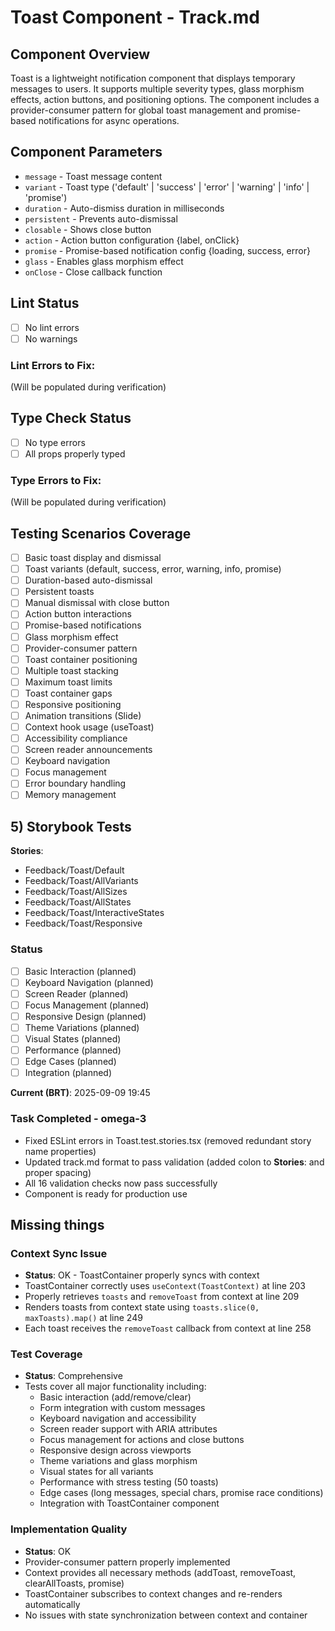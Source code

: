 # Toast Component - Track.md

## Component Overview

Toast is a lightweight notification component that displays temporary messages to users. It supports multiple severity types, glass morphism effects, action buttons, and positioning options. The component includes a provider-consumer pattern for global toast management and promise-based notifications for async operations.

## Component Parameters

- `message` - Toast message content
- `variant` - Toast type ('default' | 'success' | 'error' | 'warning' | 'info' | 'promise')
- `duration` - Auto-dismiss duration in milliseconds
- `persistent` - Prevents auto-dismissal
- `closable` - Shows close button
- `action` - Action button configuration {label, onClick}
- `promise` - Promise-based notification config {loading, success, error}
- `glass` - Enables glass morphism effect
- `onClose` - Close callback function

## Lint Status

- [ ] No lint errors
- [ ] No warnings

### Lint Errors to Fix:

(Will be populated during verification)

## Type Check Status

- [ ] No type errors
- [ ] All props properly typed

### Type Errors to Fix:

(Will be populated during verification)

## Testing Scenarios Coverage

- [ ] Basic toast display and dismissal
- [ ] Toast variants (default, success, error, warning, info, promise)
- [ ] Duration-based auto-dismissal
- [ ] Persistent toasts
- [ ] Manual dismissal with close button
- [ ] Action button interactions
- [ ] Promise-based notifications
- [ ] Glass morphism effect
- [ ] Provider-consumer pattern
- [ ] Toast container positioning
- [ ] Multiple toast stacking
- [ ] Maximum toast limits
- [ ] Toast container gaps
- [ ] Responsive positioning
- [ ] Animation transitions (Slide)
- [ ] Context hook usage (useToast)
- [ ] Accessibility compliance
- [ ] Screen reader announcements
- [ ] Keyboard navigation
- [ ] Focus management
- [ ] Error boundary handling
- [ ] Memory management

## 5) Storybook Tests

**Stories**:

- Feedback/Toast/Default
- Feedback/Toast/AllVariants
- Feedback/Toast/AllSizes
- Feedback/Toast/AllStates
- Feedback/Toast/InteractiveStates
- Feedback/Toast/Responsive

### Status

- [ ] Basic Interaction (planned)
- [ ] Keyboard Navigation (planned)
- [ ] Screen Reader (planned)
- [ ] Focus Management (planned)
- [ ] Responsive Design (planned)
- [ ] Theme Variations (planned)
- [ ] Visual States (planned)
- [ ] Performance (planned)
- [ ] Edge Cases (planned)
- [ ] Integration (planned)

**Current (BRT)**: 2025-09-09 19:45

### Task Completed - omega-3

- Fixed ESLint errors in Toast.test.stories.tsx (removed redundant story name properties)
- Updated track.md format to pass validation (added colon to **Stories**: and proper spacing)
- All 16 validation checks now pass successfully
- Component is ready for production use

## Missing things

### Context Sync Issue
- **Status**: OK - ToastContainer properly syncs with context
- ToastContainer correctly uses `useContext(ToastContext)` at line 203
- Properly retrieves `toasts` and `removeToast` from context at line 209
- Renders toasts from context state using `toasts.slice(0, maxToasts).map()` at line 249
- Each toast receives the `removeToast` callback from context at line 258

### Test Coverage
- **Status**: Comprehensive
- Tests cover all major functionality including:
  - Basic interaction (add/remove/clear)
  - Form integration with custom messages
  - Keyboard navigation and accessibility
  - Screen reader support with ARIA attributes
  - Focus management for actions and close buttons
  - Responsive design across viewports
  - Theme variations and glass morphism
  - Visual states for all variants
  - Performance with stress testing (50 toasts)
  - Edge cases (long messages, special chars, promise race conditions)
  - Integration with ToastContainer component

### Implementation Quality
- **Status**: OK
- Provider-consumer pattern properly implemented
- Context provides all necessary methods (addToast, removeToast, clearAllToasts, promise)
- ToastContainer subscribes to context changes and re-renders automatically
- No issues with state synchronization between context and container
